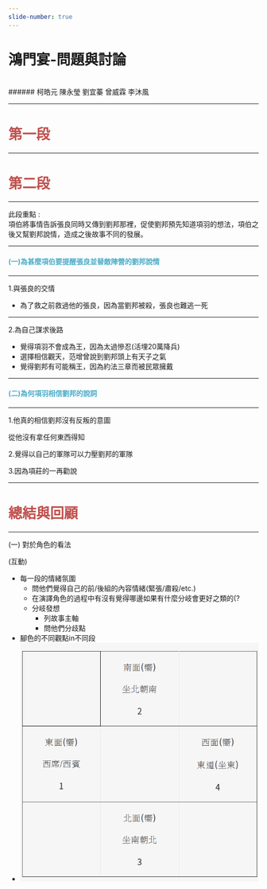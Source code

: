 ```yaml
---
slide-number: true
---
```


# 鴻門宴-問題與討論
<br/>
###### 柯皓元 陳永瑩 劉宜蓁 曾威霖 李沐風

---

# <font color="#c0504d">第一段</font>


---

# <font color="#c0504d">第二段</font>



---

此段重點 : <br/>項伯將事情告訴張良同時又傳到劉邦那裡，促使劉邦預先知道項羽的想法，項伯之後又幫劉邦說情，造成之後故事不同的發展。

---

#### <font color="#4bacc6">(一)為甚麼項伯要提醒張良並替敵陣營的劉邦說情</font>

---

1.與張良的交情

- 為了救之前救過他的張良，因為當劉邦被殺，張良也難逃一死

---
2.為自己謀求後路

- 覺得項羽不會成為王，因為太過慘忍(活埋20萬降兵)
- 選擇相信觀天，范增曾說到劉邦頭上有天子之氣
- 覺得劉邦有可能稱王，因為約法三章而被民眾擁戴

---

#### <font color="#4bacc6">(二)為何項羽相信劉邦的說詞</font>

---
1.他真的相信劉邦沒有反叛的意圖

從他沒有拿任何東西得知

2.覺得以自己的軍隊可以力壓劉邦的軍隊

3.因為項莊的一再勸說

---

# <font color="#c0504d">總結與回顧</font>
---
(一) 對於角色的看法

(互動)
- 每一段的情緒氛圍
	- 問他們覺得自己的前/後組的內容情緒(緊張/肅殺/etc.)
	- 在演譯角色的過程中有沒有覺得哪邊如果有什麼分岐會更好之類的(?
	- 分岐發想
		- 列故事主軸
		- 問他們分歧點
- 腳色的不同觀點in不同段
- 	![image.png](https://raw.githubusercontent.com/laudantstolam/imagesource/main/%E9%B4%BB%E9%96%80%E5%AE%B4.png)

